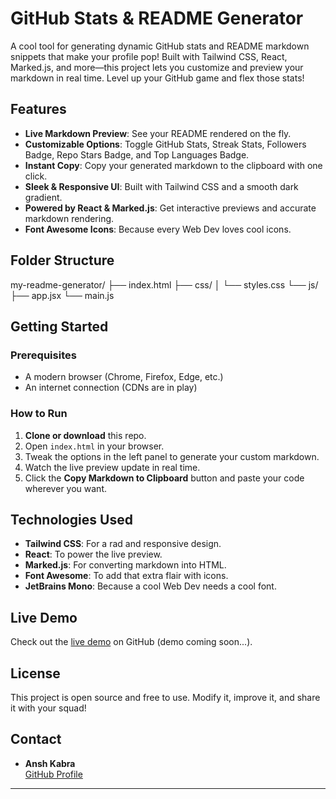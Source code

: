# GitHub Stats & README Generator

A cool tool for generating dynamic GitHub stats and README markdown snippets that make your profile pop! Built with Tailwind CSS, React, Marked.js, and more—this project lets you customize and preview your markdown in real time. Level up your GitHub game and flex those stats!

## Features

- **Live Markdown Preview**: See your README rendered on the fly.
- **Customizable Options**: Toggle GitHub Stats, Streak Stats, Followers Badge, Repo Stars Badge, and Top Languages Badge.
- **Instant Copy**: Copy your generated markdown to the clipboard with one click.
- **Sleek & Responsive UI**: Built with Tailwind CSS and a smooth dark gradient.
- **Powered by React & Marked.js**: Get interactive previews and accurate markdown rendering.
- **Font Awesome Icons**: Because every Web Dev loves cool icons.

## Folder Structure

my-readme-generator/
├── index.html
├── css/
│   └── styles.css
└── js/
    ├── app.jsx
    └── main.js

## Getting Started

### Prerequisites

- A modern browser (Chrome, Firefox, Edge, etc.)
- An internet connection (CDNs are in play)

### How to Run

1. **Clone or download** this repo.
2. Open `index.html` in your browser.
3. Tweak the options in the left panel to generate your custom markdown.
4. Watch the live preview update in real time.
5. Click the **Copy Markdown to Clipboard** button and paste your code wherever you want.

## Technologies Used

- **Tailwind CSS**: For a rad and responsive design.
- **React**: To power the live preview.
- **Marked.js**: For converting markdown into HTML.
- **Font Awesome**: To add that extra flair with icons.
- **JetBrains Mono**: Because a cool Web Dev needs a cool font.

## Live Demo

Check out the [live demo](https://github.com/anshkabra2012) on GitHub (demo coming soon...).

## License

This project is open source and free to use. Modify it, improve it, and share it with your squad!

## Contact

- **Ansh Kabra**  
  [GitHub Profile](https://github.com/anshkabra2012)

---
